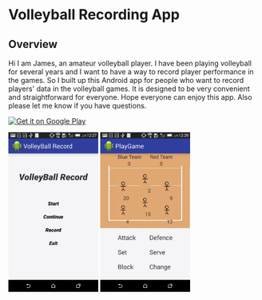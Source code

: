 # Volleyball Recording App

## Overview
Hi I am James, an amateur volleyball player. I have been playing volleyball for several years and I want to have a way to record player performance in the games. So I built up this Android app for people who want to record players' data in the volleyball games. It is designed to be very convenient and straightforward for everyone. Hope everyone can enjoy this app. Also please let me know if you have questions.

[<img src="https://play.google.com/intl/en_us/badges/images/generic/en-play-badge.png"
     alt="Get it on Google Play"
     height="80">](https://play.google.com/store/apps/details?id=james.volleyballrecord)


<img width="180" height="320" src="https://github.com/james8277/VolleyBall-Record/blob/master/picture/main%20menu.png?raw=true"> <img width="180" height="320" src="https://github.com/james8277/VolleyBall-Record/blob/master/picture/player%20screen.png?raw=true">
